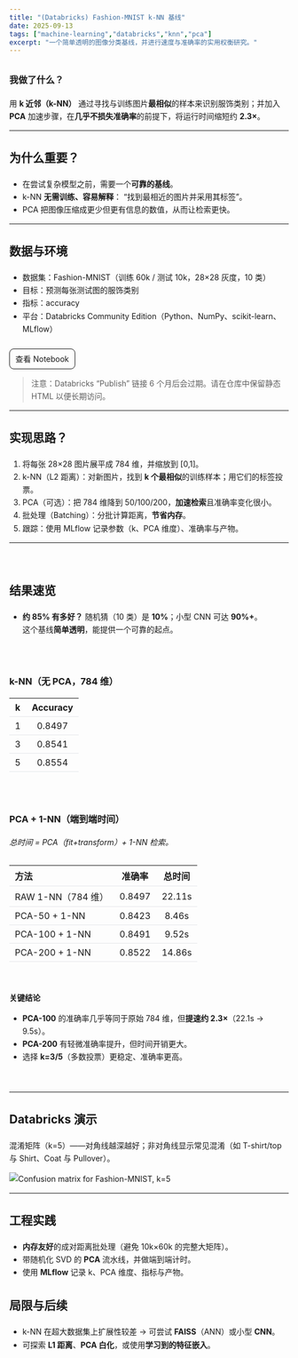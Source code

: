 ```yaml
---
title: "(Databricks) Fashion-MNIST k-NN 基线"
date: 2025-09-13
tags: ["machine-learning","databricks","knn","pca"]
excerpt: "一个简单透明的图像分类基线，并进行速度与准确率的实用权衡研究。"
---
```


<style>
/* Scoped to this page */
.proj { line-height: 1.65; }
.proj h2, .proj h3 { margin-top: 2rem; }
.proj .spacer { height: 10px; }
.proj .table-wrap { overflow-x: auto; }
.proj .table-wrap table { min-width: 520px; border-collapse: collapse; }
.proj table th, .proj table td { padding: 6px 10px; border-bottom: 1px solid #e5e7eb; text-align: left; }
.proj .btn { display:inline-block; padding:6px 10px; border:1px solid currentColor; border-radius:8px; text-decoration:none; }
.proj .btn:hover { background: rgba(0,0,0,0.05); }
</style>

<div class="proj">

### 我做了什么？
用 **k 近邻（k-NN）** 通过寻找与训练图片**最相似**的样本来识别服饰类别；并加入 **PCA** 加速步骤，在**几乎不损失准确率**的前提下，将运行时间缩短约 **2.3×**。

---

## 为什么重要？
- 在尝试复杂模型之前，需要一个**可靠的基线**。  
- k-NN **无需训练、容易解释**： “找到最相近的图片并采用其标签”。  
- PCA 把图像压缩成更少但更有信息的数值，从而让检索更快。

---

## 数据与环境
- 数据集：Fashion-MNIST（训练 60k / 测试 10k，28×28 灰度，10 类）  
- 目标：预测每张测试图的服饰类别  
- 指标：accuracy  
- 平台：Databricks Community Edition（Python、NumPy、scikit-learn、MLflow）

<div class="spacer"></div>
<a class="btn" href="https://databricks-prod-cloudfront.cloud.databricks.com/public/4027ec902e239c93eaaa8714f173bcfc/1262134940925609/2502558802654417/3858847372272760/latest.html" target="_blank" rel="noreferrer">查看 Notebook</a>

> 注意：Databricks “Publish” 链接 6 个月后会过期。请在仓库中保留静态 HTML 以便长期访问。

---

## 实现思路？
1) 将每张 28×28 图片展平成 784 维，并缩放到 [0,1]。  
2) k-NN（L2 距离）：对新图片，找到 **k 个最相似**的训练样本；用它们的标签投票。  
3) PCA（可选）：把 784 维降到 50/100/200，**加速检索**且准确率变化很小。  
4) 批处理（Batching）：分批计算距离，**节省内存**。  
5) 跟踪：使用 MLflow 记录参数（k、PCA 维度）、准确率与产物。

---
<br />

## 结果速览
- **约 85% 有多好？** 随机猜（10 类）是 **10%**；小型 CNN 可达 **90%+**。  
  这个基线**简单透明**，能提供一个可靠的起点。

<br />

### k-NN（无 PCA，784 维）

| k | Accuracy |
|:-:|:-------:|
| 1 | 0.8497 |
| 3 | 0.8541 |
| 5 | 0.8554 |

<br />

### PCA + 1-NN（端到端时间）  
*总时间 = PCA（fit+transform）+ 1-NN 检索。*

<div class="table-wrap">

| 方法                 | 准确率 | 总时间   |
|----------------------|:-----:|:--------:|
| RAW 1-NN（784 维）   | 0.8497 | 22.11s   |
| PCA-50 + 1-NN        | 0.8423 | 8.46s    |
| PCA-100 + 1-NN       | 0.8491 | 9.52s    |
| PCA-200 + 1-NN       | 0.8522 | 14.86s   |

</div>

<br />

**关键结论**
- **PCA-100** 的准确率几乎等同于原始 784 维，但**提速约 2.3×**（22.1s → 9.5s）。  
- **PCA-200** 有轻微准确率提升，但时间开销更大。  
- 选择 **k=3/5**（多数投票）更稳定、准确率更高。

<br />

---

## Databricks 演示
混淆矩阵（k=5）——对角线越深越好；非对角线显示常见混淆（如 T-shirt/top 与 Shirt、Coat 与 Pullover）。

![Confusion matrix for Fashion-MNIST, k=5](/images/projects/project3/1.png)

---

## 工程实践
- **内存友好**的成对距离批处理（避免 10k×60k 的完整大矩阵）。  
- 带随机化 SVD 的 **PCA** 流水线，并做端到端计时。  
- 使用 **MLflow** 记录 k、PCA 维度、指标与产物。

## 局限与后续
- k-NN 在超大数据集上扩展性较差 → 可尝试 **FAISS**（ANN）或小型 **CNN**。  
- 可探索 **L1 距离**、**PCA 白化**，或使用**学习到的特征嵌入**。

</div>

